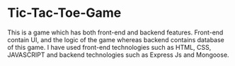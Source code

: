 # Tic-Tac-Toe-Game
This is a game which has both front-end and backend features. Front-end contain UI, and the logic of the game whereas backend contains database of this game. I have used front-end technologies such as HTML, CSS, JAVASCRIPT and backend technologies such as Express Js and Mongoose.
